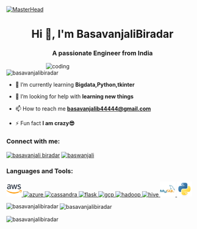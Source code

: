 [![MasterHead](https://1.bp.blogspot.com/-7A4WynwLsMw/XbBpCXG8fHI/AAAAAAAAMt4/uOa1bpLsKYgrwGb11hSu2SDj_Mig8SXJQCLcBGAsYHQ/s1600/2000_600px.gif)](https://rishavchanda.io)
<h1 align="center">Hi 👋, I'm BasavanjaliBiradar</h1>
<h3 align="center">A passionate Engineer from India</h3>

<img align="right" alt="coding" width="400" src="https://media.tenor.com/PP9v7VIs6R4AAAAd/scaler-create-impact.gif">

<p align="left"> <img src="https://komarev.com/ghpvc/?username=basavanjalibiradar&label=Profile%20views&color=0e75b6&style=flat" alt="basavanjalibiradar" /> </p>

- 🌱 I’m currently learning **Bigdata,Python,tkinter**

- 🤝 I’m looking for help with **learning new things**

- 📫 How to reach me **basavanjalib44444@gmail.com**

- ⚡ Fun fact **I am crazy:sunglasses:**

<h3 align="left">Connect with me:</h3>
<p align="left">
<a href="https://linkedin.com/in/basavanjali biradar" target="blank"><img align="center" src="https://raw.githubusercontent.com/rahuldkjain/github-profile-readme-generator/master/src/images/icons/Social/linked-in-alt.svg" alt="basavanjali biradar" height="30" width="40" /></a>
<a href="https://instagram.com/baswanjali" target="blank"><img align="center" src="https://raw.githubusercontent.com/rahuldkjain/github-profile-readme-generator/master/src/images/icons/Social/instagram.svg" alt="baswanjali" height="30" width="40" /></a>
</p>

<h3 align="left">Languages and Tools:</h3>
<p align="left"> <a href="https://aws.amazon.com" target="_blank" rel="noreferrer"> <img src="https://raw.githubusercontent.com/devicons/devicon/master/icons/amazonwebservices/amazonwebservices-original-wordmark.svg" alt="aws" width="40" height="40"/> </a> <a href="https://azure.microsoft.com/en-in/" target="_blank" rel="noreferrer"> <img src="https://www.vectorlogo.zone/logos/microsoft_azure/microsoft_azure-icon.svg" alt="azure" width="40" height="40"/> </a> <a href="https://cassandra.apache.org/" target="_blank" rel="noreferrer"> <img src="https://www.vectorlogo.zone/logos/apache_cassandra/apache_cassandra-icon.svg" alt="cassandra" width="40" height="40"/> </a> <a href="https://flask.palletsprojects.com/" target="_blank" rel="noreferrer"> <img src="https://www.vectorlogo.zone/logos/pocoo_flask/pocoo_flask-icon.svg" alt="flask" width="40" height="40"/> </a> <a href="https://cloud.google.com" target="_blank" rel="noreferrer"> <img src="https://www.vectorlogo.zone/logos/google_cloud/google_cloud-icon.svg" alt="gcp" width="40" height="40"/> </a> <a href="https://hadoop.apache.org/" target="_blank" rel="noreferrer"> <img src="https://www.vectorlogo.zone/logos/apache_hadoop/apache_hadoop-icon.svg" alt="hadoop" width="40" height="40"/> </a> <a href="https://hive.apache.org/" target="_blank" rel="noreferrer"> <img src="https://www.vectorlogo.zone/logos/apache_hive/apache_hive-icon.svg" alt="hive" width="40" height="40"/> </a> <a href="https://www.mysql.com/" target="_blank" rel="noreferrer"> <img src="https://raw.githubusercontent.com/devicons/devicon/master/icons/mysql/mysql-original-wordmark.svg" alt="mysql" width="40" height="40"/> </a> <a href="https://www.python.org" target="_blank" rel="noreferrer"> <img src="https://raw.githubusercontent.com/devicons/devicon/master/icons/python/python-original.svg" alt="python" width="40" height="40"/> </a> </p>

<p><img align="left" src="https://github-readme-stats.vercel.app/api/top-langs?username=basavanjalibiradar&show_icons=true&locale=en&layout=compact" alt="basavanjalibiradar" /></p>

<p>&nbsp;<img align="center" src="https://github-readme-stats.vercel.app/api?username=basavanjalibiradar&show_icons=true&locale=en" alt="basavanjalibiradar" /></p>

<p><img align="center" src="https://github-readme-streak-stats.herokuapp.com/?user=basavanjalibiradar&" alt="basavanjalibiradar" /></p>
